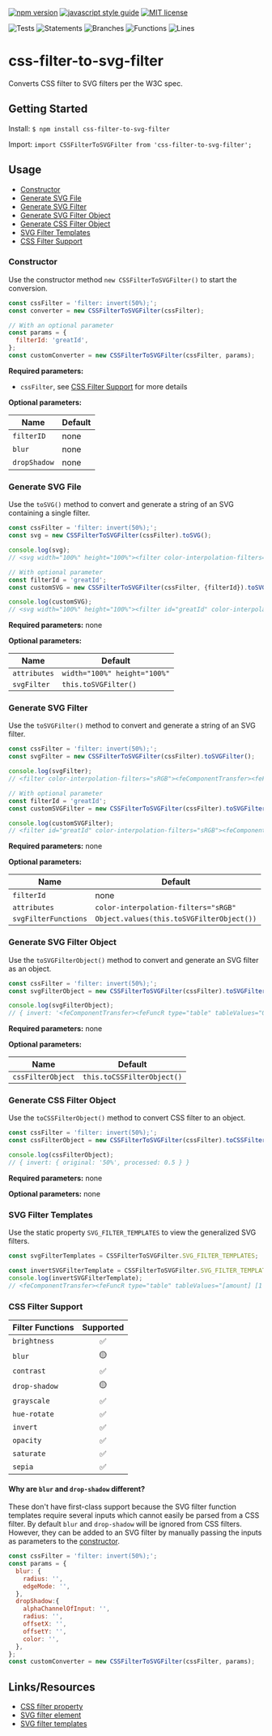 [![npm version](https://badge.fury.io/js/css-filter-to-svg-filter.svg)](http://badge.fury.io/js/css-filter-to-svg-filter) [![javascript style guide](https://img.shields.io/badge/code_style-standard-f3df49.svg)](https://standardjs.com) [![MIT license](https://img.shields.io/badge/license-MIT-blue.svg)](LICENSE)

![Tests](https://img.shields.io/badge/tests-mocha-8d6748)
![Statements](https://img.shields.io/badge/statements-100%25-brightgreen.svg?style=flat)
![Branches](https://img.shields.io/badge/branches-100%25-brightgreen.svg?style=flat)
![Functions](https://img.shields.io/badge/functions-100%25-brightgreen.svg?style=flat)
![Lines](https://img.shields.io/badge/lines-100%25-brightgreen.svg?style=flat)

# css-filter-to-svg-filter

Converts CSS filter to SVG filters per the W3C spec.

## Getting Started

Install: `$ npm install css-filter-to-svg-filter`

Import: `import CSSFilterToSVGFilter from 'css-filter-to-svg-filter';`

## Usage

- [Constructor](#constructor)
- [Generate SVG File](#generate-svg-file)
- [Generate SVG Filter](#generate-svg-filter)
- [Generate SVG Filter Object](#generate-svg-filter-object)
- [Generate CSS Filter Object](#generate-css-filter-object)
- [SVG Filter Templates](#svg-filter-templates)
- [CSS Filter Support](#css-filter-support)

### Constructor

Use the constructor method `new CSSFilterToSVGFilter()` to start the conversion.

```javascript
const cssFilter = 'filter: invert(50%);';
const converter = new CSSFilterToSVGFilter(cssFilter);

// With an optional parameter
const params = {
  filterId: 'greatId',
};
const customConverter = new CSSFilterToSVGFilter(cssFilter, params);
```

**Required parameters:**

- `cssFilter`, see [CSS Filter Support](#css-filter-support) for more details

**Optional parameters:**

|Name        |Default|
|------------|-------|
|`filterID`  |none   |
|`blur`      |none   |
|`dropShadow`|none   |

### Generate SVG File

Use the `toSVG()` method to convert and generate a string of an SVG containing a single filter.

```javascript
const cssFilter = 'filter: invert(50%);';
const svg = new CSSFilterToSVGFilter(cssFilter).toSVG();

console.log(svg);
// <svg width="100%" height="100%"><filter color-interpolation-filters="sRGB"><feComponentTransfer><feFuncR type="table" tableValues="0.5 0.5"/><feFuncG type="table" tableValues="0.5 0.5"/><feFuncB type="table" tableValues="0.5 0.5"/></feComponentTransfer></filter></svg>

// With optional parameter
const filterId = 'greatId';
const customSVG = new CSSFilterToSVGFilter(cssFilter, {filterId}).toSVG();

console.log(customSVG);
// <svg width="100%" height="100%"><filter id="greatId" color-interpolation-filters="sRGB"><feComponentTransfer><feFuncR type="table" tableValues="0.5 0.5"/><feFuncG type="table" tableValues="0.5 0.5"/><feFuncB type="table" tableValues="0.5 0.5"/></feComponentTransfer></filter></svg>
```

**Required parameters:** none

**Optional parameters:**

|Name                |Default                     |
|--------------------|----------------------------|
|`attributes`        |`width="100%" height="100%"`|
|`svgFilter`         |`this.toSVGFilter()`        |

### Generate SVG Filter

Use the `toSVGFilter()` method to convert and generate a string of an SVG filter.

```javascript
const cssFilter = 'filter: invert(50%);';
const svgFilter = new CSSFilterToSVGFilter(cssFilter).toSVGFilter();

console.log(svgFilter);
// <filter color-interpolation-filters="sRGB"><feComponentTransfer><feFuncR type="table" tableValues="0.5 0.5"/><feFuncG type="table" tableValues="0.5 0.5"/><feFuncB type="table" tableValues="0.5 0.5"/></feComponentTransfer></filter>

// With optional parameter
const filterId = 'greatId';
const customSVGFilter = new CSSFilterToSVGFilter(cssFilter).toSVGFilter({filterId});

console.log(customSVGFilter);
// <filter id="greatId" color-interpolation-filters="sRGB"><feComponentTransfer><feFuncR type="table" tableValues="0.5 0.5"/><feFuncG type="table" tableValues="0.5 0.5"/><feFuncB type="table" tableValues="0.5 0.5"/></feComponentTransfer></filter>
```

**Required parameters:** none

**Optional parameters:**

|Name                |Default                                  |
|--------------------|-----------------------------------------|
|`filterId`          |none                                     |
|`attributes`        |`color-interpolation-filters="sRGB"`     |
|`svgFilterFunctions`|`Object.values(this.toSVGFilterObject())`|

### Generate SVG Filter Object

Use the `toSVGFilterObject()` method to convert and generate an SVG filter as an object.

```javascript
const cssFilter = 'filter: invert(50%);';
const svgFilterObject = new CSSFilterToSVGFilter(cssFilter).toSVGFilterObject();

console.log(svgFilterObject);
// { invert: '<feComponentTransfer><feFuncR type="table" tableValues="0.5 0.5"/><feFuncG type="table" tableValues="0.5 0.5"/><feFuncB type="table" tableValues="0.5 0.5"/></feComponentTransfer>' }
```

**Required parameters:** none

**Optional parameters:**

|Name             |Default                   |
|-----------------|--------------------------|
|`cssFilterObject`|`this.toCSSFilterObject()`|

### Generate CSS Filter Object

Use the `toCSSFilterObject()` method to convert CSS filter to an object.

```javascript
const cssFilter = 'filter: invert(50%);';
const cssFilterObject = new CSSFilterToSVGFilter(cssFilter).toCSSFilterObject();

console.log(cssFilterObject);
// { invert: { original: '50%', processed: 0.5 } }
```

**Required parameters:** none

**Optional parameters:** none

### SVG Filter Templates

Use the static property `SVG_FILTER_TEMPLATES` to view the generalized SVG filters.

```javascript
const svgFilterTemplates = CSSFilterToSVGFilter.SVG_FILTER_TEMPLATES;

const invertSVGFilterTemplate = CSSFilterToSVGFilter.SVG_FILTER_TEMPLATES['invert']['template'];
console.log(invertSVGFilterTemplate);
// <feComponentTransfer><feFuncR type="table" tableValues="[amount] [1 - amount]"/><feFuncG type="table" tableValues="[amount] [1 - amount]"/><feFuncB type="table" tableValues="[amount] [1 - amount]"/></feComponentTransfer>'
```

### CSS Filter Support

|Filter Functions|Supported|
|----------------|:-------:|
|`brightness`    |✅       |
|`blur`          |🟡       |
|`contrast`      |✅       |
|`drop-shadow`   |🟡       |
|`grayscale`     |✅       |
|`hue-rotate`    |✅       |
|`invert`        |✅       |
|`opacity`       |✅       |
|`saturate`      |✅       |
|`sepia`         |✅       |

#### Why are `blur` and `drop-shadow` different?

These don't have first-class support because the SVG filter function templates require several inputs which cannot easily be parsed from a CSS filter. By default `blur` and `drop-shadow` will be ignored from CSS filters. However, they can be added to an SVG filter by manually passing the inputs as parameters to the [constructor](#constructor).

```javascript
const cssFilter = 'filter: invert(50%);';
const params = {
  blur: {
    radius: '',
    edgeMode: '',
  },
  dropShadow:{
    alphaChannelOfInput: '',
    radius: '',
    offsetX: '',
    offsetY: '',
    color: '',
  },
};
const customConverter = new CSSFilterToSVGFilter(cssFilter, params);
```

## Links/Resources

- [CSS filter property](https://developer.mozilla.org/en-US/docs/Web/CSS/filter)
- [SVG filter element](https://developer.mozilla.org/en-US/docs/Web/SVG/Element/filter)
- [SVG filter templates](https://www.w3.org/TR/filter-effects-1/#FilterPrimitiveRepresentation)
